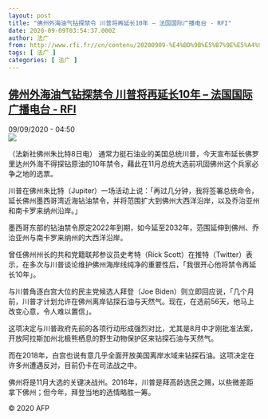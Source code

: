 ```yaml
---
layout: post
title: "佛州外海油气钻探禁令 川普将再延长10年 – 法国国际广播电台 - RFI"
date: 2020-09-09T03:54:37.000Z
author: 法广
from: http://www.rfi.fr//cn/contenu/20200909-%E4%BD%9B%E5%B7%9E%E5%A4%96%E6%B5%B7%E6%B2%B9%E6%B0%94%E9%92%BB%E6%8E%A2%E7%A6%81%E4%BB%A4-%E5%B7%9D%E6%99%AE%E5%B0%86%E5%86%8D%E5%BB%B6%E9%95%BF10%E5%B9%B4
tags: [ 法广 ]
categories: [ 法广 ]
---
```

<!--1599623677000-->
[佛州外海油气钻探禁令 川普将再延长10年 – 法国国际广播电台 - RFI](http://www.rfi.fr//cn/contenu/20200909-%E4%BD%9B%E5%B7%9E%E5%A4%96%E6%B5%B7%E6%B2%B9%E6%B0%94%E9%92%BB%E6%8E%A2%E7%A6%81%E4%BB%A4-%E5%B7%9D%E6%99%AE%E5%B0%86%E5%86%8D%E5%BB%B6%E9%95%BF10%E5%B9%B4)
------

<div>
<div>09/09/2020 - 04:50</div><img src="https://s.rfi.fr/media/display/bdee8498-f248-11ea-a55e-005056a964fe/w:310/p:16x9/int0006b.200909105003.jpg"><div class="t-content__body u-clearfix"><p>（法新社佛州朱比特8日电）    通常力挺石油业的美国总统川普，今天宣布延长佛罗里达州外海不得探钻原油的10年禁令，藉此在11月总统大选前巩固佛州这个兵家必争之地的选票。</p><p>    川普在佛州朱比特（Jupiter）一场活动上说：「再过几分钟，我将签署总统命令，延长佛州墨西哥湾近海钻油禁令，并将范围扩大到佛州大西洋沿岸，以及乔治亚州和南卡罗来纳州沿岸。」</p><p>    墨西哥东部的钻油禁令原定2022年到期，如今延至2032年，范围延伸到佛州、乔治亚州与南卡罗来纳州的大西洋沿岸。</p><p>    曾任佛州州长的共和党籍联邦参议员史考特（Rick Scott）在推特（Twitter）表示，在多次与川普谈论维护佛州海岸线纯净的重要性后，「我很开心他将禁令再延长10年」。</p><p>    与川普角逐白宫大位的民主党候选人拜登（Joe Biden）则立即回应说，「几个月前，川普才计划允许在佛州离岸钻探石油与天然气。现在，在选前56天，他马上改变心意，令人难以置信」。</p><p>    这项决定与川普政府先前的各项行动形成强烈对比，尤其是8月中才刚批准法案，开放阿拉斯加州北极熊栖息的野生动物保护区来钻探石油与天然气。</p><p>    而在2018年，白宫也说有意几乎全面开放美国离岸水域来钻探石油。这项决定在许多州遭遇反对，目前仍卡在司法战之中。</p><p>    佛州将是11月大选的关键决战州。2016年，川普是拜高龄选民之赐，以些微差距拿下佛州；但今年，拜登当地的选情略胜一筹。</p><p class="t-copyright">© 2020 AFP</p>        </div>
</div>
